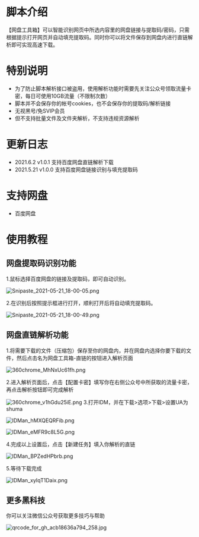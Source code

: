 # 脚本介绍

【网盘工具箱】可以智能识别网页中所选内容里的网盘链接与提取码/密码，只需根据提示打开网页并自动填充提取码。同时你可以将文件保存到网盘内进行直链解析即可实现高速下载。

# 特别说明
- 为了防止脚本解析接口被盗用，使用解析功能时需要先关注公众号领取流量卡密，每日可使用10GB流量（不限制次数）
- 脚本并不会保存你的帐号cookies，也不会保存你的提取码/解析链接
- 无视黑号/免SVIP会员
- 但不支持批量文件及文件夹解析，不支持违规资源解析
# 更新日志
- 2021.6.2  v1.0.1 支持百度网盘直链解析下载
- 2021.5.21 v1.0.0 支持百度网盘链接识别与填充提取码

# 支持网盘
- 百度网盘

# 使用教程
## 网盘提取码识别功能

1.鼠标选择百度网盘的链接及提取码，即可自动识别。

![Snipaste_2021-05-21_18-00-05.png](https://i.loli.net/2021/05/21/fLmOZya8G4YxrSd.png)

2.在识别后按照提示框进行打开，顺利打开后将自动填充提取码。

![Snipaste_2021-05-21_18-00-49.png](https://i.loli.net/2021/05/21/PrwVZUi58XbL16e.png)

## 网盘直链解析功能

1.将需要下载的文件（压缩包）保存至你的网盘内，并在网盘内选择你要下载的文件，然后点击名为网盘工具箱-直链的按钮进入解析页面

![360chrome_MhNxUc61fh.png](https://i.loli.net/2021/06/02/y83FQ7HMkaOldcT.png)

2.进入解析页面后，点击【配置卡密】填写你在右侧公众号中所获取的流量卡密，再点击解析按钮即可完成解析

![360chrome_v1hGdu25iE.png](https://i.loli.net/2021/06/02/mreAgzdMfxKEiRP.png)
3.打开IDM，并在下载>选项>下载>设置UA为shuma

![IDMan_hMXQEQRFib.png](https://i.loli.net/2021/05/23/yBnRM7AzNItgOCl.png)

![IDMan_eMFR9c8L5G.png](https://i.loli.net/2021/05/23/FNxJjcvpdn6i2Ca.png)

4.完成以上设置后，点击【新建任务】填入你解析的直链

![IDMan_BPZedHPbrb.png](https://i.loli.net/2021/05/23/A6r9RfapFMJETPK.png)

5.等待下载完成

![IDMan_xyIqT1Daix.png](https://i.loli.net/2021/05/23/49qcBleYDTFAP8H.png)

## 更多黑科技
你可以关注微信公众号获取更多技巧与帮助

![qrcode_for_gh_acb18636a794_258.jpg](https://i.loli.net/2021/05/21/fzvRNcxiKwD3lrQ.jpg)


